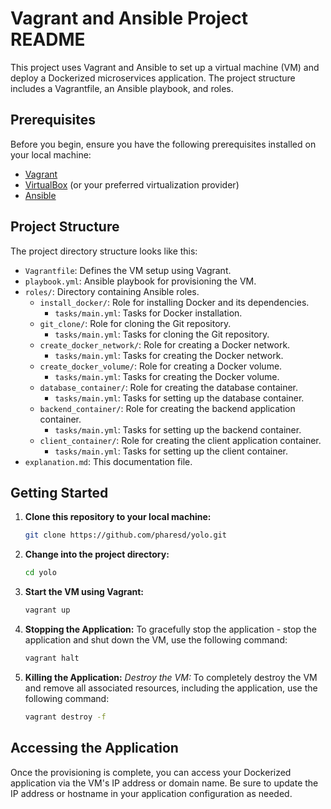 # Vagrant and Ansible Project README

This project uses Vagrant and Ansible to set up a virtual machine (VM) and deploy a Dockerized microservices application. The project structure includes a Vagrantfile, an Ansible playbook, and roles.

## Prerequisites

Before you begin, ensure you have the following prerequisites installed on your local machine:

- [Vagrant](https://www.vagrantup.com/)
- [VirtualBox](https://www.virtualbox.org/) (or your preferred virtualization provider)
- [Ansible](https://www.ansible.com/)

## Project Structure

The project directory structure looks like this:

- `Vagrantfile`: Defines the VM setup using Vagrant.
- `playbook.yml`: Ansible playbook for provisioning the VM.
- `roles/`: Directory containing Ansible roles.
    - `install_docker/`: Role for installing Docker and its dependencies.
        - `tasks/main.yml`: Tasks for Docker installation.
    - `git_clone/`: Role for cloning the Git repository.
        - `tasks/main.yml`: Tasks for cloning the Git repository.
    - `create_docker_network/`: Role for creating a Docker network.
        - `tasks/main.yml`: Tasks for creating the Docker network.
    - `create_docker_volume/`: Role for creating a Docker volume.
        - `tasks/main.yml`: Tasks for creating the Docker volume.
    - `database_container/`: Role for creating the database container.
        - `tasks/main.yml`: Tasks for setting up the database container.
    - `backend_container/`: Role for creating the backend application container.
        - `tasks/main.yml`: Tasks for setting up the backend container.
    - `client_container/`: Role for creating the client application container.
        - `tasks/main.yml`: Tasks for setting up the client container.
- `explanation.md`: This documentation file.

## Getting Started

1. **Clone this repository to your local machine:**

   ```bash
   git clone https://github.com/pharesd/yolo.git

2. **Change into the project directory:**
    ```bash
    cd yolo

3. **Start the VM using Vagrant:**
    ```bash
    vagrant up

4. **Stopping the Application:**
    To gracefully stop the application - stop the application and shut down the VM, use the following command:
    ```bash
    vagrant halt

5. **Killing the Application:**
    *Destroy the VM:* To completely destroy the VM and remove all associated resources, including the application, use the following command:
    ```bash
    vagrant destroy -f 

## Accessing the Application
Once the provisioning is complete, you can access your Dockerized application via the VM's IP address or domain name. Be sure to update the IP address or hostname in your application configuration as needed.
